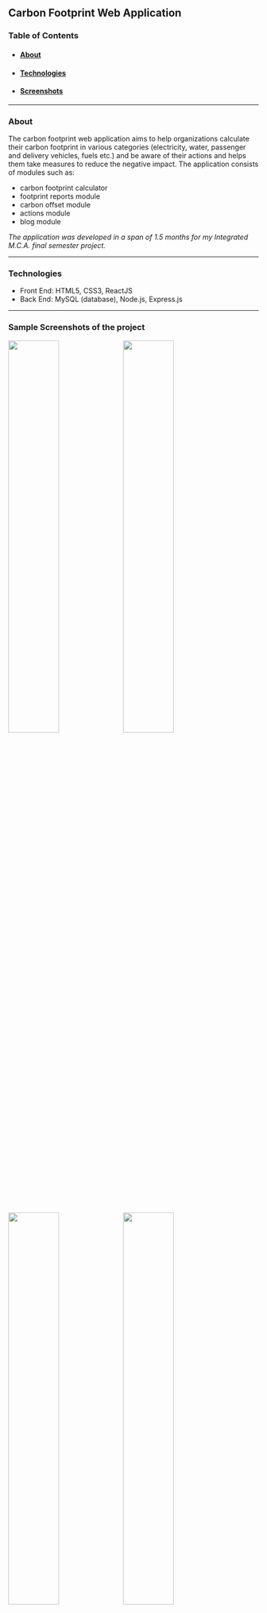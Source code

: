 ## Carbon Footprint Web Application
### Table of Contents
- #### [About](#about)
- #### [Technologies](#technologies)
- #### [Screenshots](#screenshots)
---
### About
The carbon footprint web application aims to help organizations calculate their carbon footprint in various categories (electricity, water, passenger and delivery vehicles, fuels etc.) and be aware of their actions and helps them take measures to reduce the negative impact.
The application consists of modules such as:
* carbon footprint calculator 
* footprint reports module
* carbon offset module
* actions module
* blog module

*The application was developed in a span of 1.5 months for my Integrated M.C.A. final semester project.*

----
### Technologies
* Front End: HTML5, CSS3, ReactJS
* Back End: MySQL (database), Node.js, Express.js
---
### Sample Screenshots of the project
<img src="https://github.com/melindamary/carbon-footprint/assets/65484282/ff581b7e-d1cf-4738-897b-f9a0f7a680ab" width="45%"/> 
<img src="https://github.com/melindamary/carbon-footprint/assets/65484282/942048a0-b754-4825-b4b3-1a4d7bb5687f" width="45%"/> 
<img src="https://github.com/melindamary/carbon-footprint/assets/65484282/e24dfd2e-cc57-4837-ae28-3effe595c676" width="45%"/>
<img src="https://github.com/melindamary/carbon-footprint/assets/65484282/a5e49256-979f-4679-848f-dd750efba65c" width="45%"/>
<img src="https://github.com/melindamary/carbon-footprint/assets/65484282/4d9a3c36-ddd1-4db0-93fb-950d05cb8f2e" width="45%" />
<img src="https://github.com/melindamary/carbon-footprint/assets/65484282/f8911f96-5ca5-44e2-b10a-6bef46bb6f11" width="45%" />

#### User Screens
<img src="https://github.com/melindamary/carbon-footprint/assets/65484282/7144903e-f35a-4550-bad9-ca982dea84cb" width="45%" />
<img src="https://github.com/melindamary/carbon-footprint/assets/65484282/0a64cd5e-b5f6-4743-a22e-9010d9ded786" width="45%" />
<img src="https://github.com/melindamary/carbon-footprint/assets/65484282/180f0254-debc-4b56-a977-27470569827a" width="45%" />
<img src="https://github.com/melindamary/carbon-footprint/assets/65484282/e05b84d1-6e7c-4e04-82a5-03bb4f898169" width="45%" />
<img src="https://github.com/melindamary/carbon-footprint/assets/65484282/7551ebc8-267e-4cc9-bedd-ecd2f99859cb" width="45%" />
<img src="https://github.com/melindamary/carbon-footprint/assets/65484282/bf07a924-bb5e-4173-b02d-245ead0e6bbb" width="45%" />
<img src="https://github.com/melindamary/carbon-footprint/assets/65484282/0a5b4da0-0bc7-42ae-a52f-7addcab1b9f2" width="45%" />
<img src="https://github.com/melindamary/carbon-footprint/assets/65484282/aac31083-aae3-4c46-a165-2e7a3b9f3dc3" width="45%" />
<img src="https://github.com/melindamary/carbon-footprint/assets/65484282/aa140320-4ad6-4744-a219-54b6482f178e" width="45%" />

#### Admin Screens
<img src="https://github.com/melindamary/carbon-footprint/assets/65484282/6f034c80-faf6-449c-8978-67776c245e24" width="45%" />
<img src="https://github.com/melindamary/carbon-footprint/assets/65484282/9918e438-9c5b-4be2-ae3f-9f636db490ff" width="45%" />
<img src="https://github.com/melindamary/carbon-footprint/assets/65484282/55369511-4d79-49b8-941b-f503fa93ba70" width="45%" />
<img src="https://github.com/melindamary/carbon-footprint/assets/65484282/27659abc-d107-438d-9b36-6cc04ef5648e" width="45%" />
<img src="https://github.com/melindamary/carbon-footprint/assets/65484282/7c711b62-ed51-4afe-a264-8ee9e726ebe2" width="45%" />
<img src="https://github.com/melindamary/carbon-footprint/assets/65484282/d62348e1-7cbf-4367-9351-5af47c1d1295" width="45%" />
<img src="https://github.com/melindamary/carbon-footprint/assets/65484282/de54b5ca-4928-42fe-9863-d708b36c0ff0" width="45%" />
<img src="https://github.com/melindamary/carbon-footprint/assets/65484282/ad36f8f2-a61b-4323-bbc5-95bb9b1685de" width="45%" />




